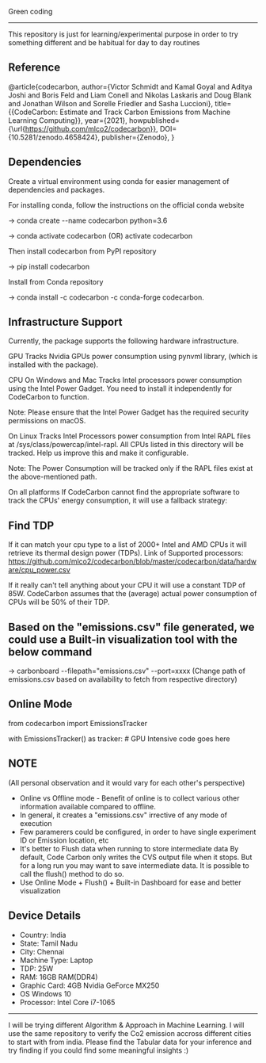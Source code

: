 Green coding
******

This repository is just for learning/experimental purpose in order to try something different and be habitual for day to day routines

Reference
------------
@article{codecarbon, author={Victor Schmidt and Kamal Goyal and Aditya Joshi and Boris Feld and Liam Conell and Nikolas Laskaris and Doug Blank and Jonathan Wilson and Sorelle Friedler and Sasha Luccioni}, title={{CodeCarbon: Estimate and Track Carbon Emissions from Machine Learning Computing}}, year={2021}, howpublished={\url{https://github.com/mlco2/codecarbon}}, DOI={10.5281/zenodo.4658424}, publisher={Zenodo}, }

Dependencies
-------------
Create a virtual environment using conda for easier management of dependencies and packages.

For installing conda, follow the instructions on the official conda website

-> conda create --name codecarbon python=3.6

-> conda activate codecarbon (OR) activate codecarbon

Then install codecarbon from PyPI repository

-> pip install codecarbon

Install from Conda repository

-> conda install -c codecarbon -c conda-forge codecarbon.

Infrastructure Support
-----------------------
Currently, the package supports the following hardware infrastructure.

GPU
Tracks Nvidia GPUs power consumption using pynvml library, (which is installed with the package).

CPU
On Windows and Mac
Tracks Intel processors power consumption using the Intel Power Gadget. You need to install it independently for CodeCarbon to function.

Note: Please ensure that the Intel Power Gadget has the required security permissions on macOS.

On Linux
Tracks Intel Processors power consumption from Intel RAPL files at /sys/class/powercap/intel-rapl. All CPUs listed in this directory will be tracked. Help us improve this and make it configurable.

Note: The Power Consumption will be tracked only if the RAPL files exist at the above-mentioned path.

On all platforms
If CodeCarbon cannot find the appropriate software to track the CPUs' energy consumption, it will use a fallback strategy:

Find TDP
------------
If it can match your cpu type to a list of 2000+ Intel and AMD CPUs it will retrieve its thermal design power (TDPs). Link of Supported processors: https://github.com/mlco2/codecarbon/blob/master/codecarbon/data/hardware/cpu_power.csv

If it really can't tell anything about your CPU it will use a constant TDP of 85W. CodeCarbon assumes that the (average) actual power consumption of CPUs will be 50% of their TDP.

Based on the "emissions.csv" file generated, we could use a Built-in visualization tool with the below command
---------------------------
-> carbonboard --filepath="emissions.csv" --port=xxxx (Change path of emissions.csv based on availability to fetch from respective directory)

Online Mode
---------------
from codecarbon import EmissionsTracker

with EmissionsTracker() as tracker: # GPU Intensive code goes here

NOTE
----------
(All personal observation and it would vary for each other's perspective)

- Online vs Offline mode - Benefit of online is to collect various other information available compared to offline.
- In general, it creates a "emissions.csv" irrective of any mode of execution
- Few paramerers could be configured, in order to have single experiment ID or Emission location, etc
- It's better to Flush data when running to store intermediate data By default, Code Carbon only writes the CVS output file when it stops. But for a long run you may want to save intermediate data. It is possible to call the flush() method to do so.
- Use Online Mode + Flush() + Built-in Dashboard for ease and better visualization

Device Details
-----------
- Country: India
- State: Tamil Nadu
- City: Chennai
- Machine Type: Laptop
- TDP: 25W
- RAM: 16GB RAM(DDR4)
- Graphic Card: 4GB Nvidia GeForce MX250
- OS Windows 10
- Processor: Intel Core i7-1065

******************************
I will be trying different Algorithm & Approach in Machine Learning. I will use the same repository to verify the Co2 emission accross different cities to start with from india. Please find the Tabular data for your inference and try finding if you could find some meaningful insights :)
